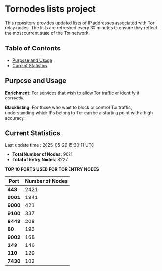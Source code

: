 # Tornodes lists project

This repository provides updated lists of IP addresses associated with Tor relay nodes. The lists are refreshed every 30 minutes to ensure they reflect the most current state of the Tor network.

## Table of Contents

- [Purpose and Usage](#purpose-and-usage)
- [Current Statistics](#current-statistics)


## Purpose and Usage

**Enrichment**: For services that wish to allow Tor traffic or identify it correctly.

**Blacklisting**: For those who want to block or control Tor traffic, understanding which IPs belong to Tor can be a starting point with a high accuracy.

## Current Statistics

Last update time : 2025-05-20 15:30:11 UTC

- **Total Number of Nodes**: 9621
- **Total of Entry Nodes**: 8227

**TOP 10 PORTS USED FOR TOR ENTRY NODES**

| **Port** | **Number of Nodes** |
|------|-----------------|
| **443**   | 2421  |
| **9001**   | 1941  |
| **9000**   | 421  |
| **9100**   | 337  |
| **8443**   | 208  |
| **80**   | 193  |
| **9002**   | 168  |
| **143**   | 146  |
| **110**   | 129  |
| **7430**   | 102  |

